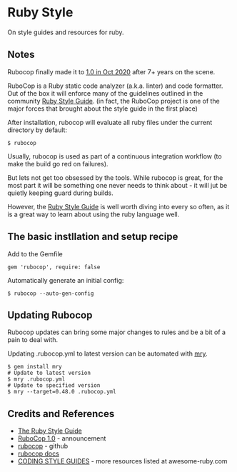 # Ruby Style

On style guides and resources for ruby.

## Notes

Rubocop finally made it to [1.0 in Oct 2020](https://metaredux.com/posts/2020/10/21/rubocop-1-0.html) after 7+ years on the scene.

RuboCop is a Ruby static code analyzer (a.k.a. linter) and code formatter.
Out of the box it will enforce many of the guidelines outlined in the community [Ruby Style Guide](https://rubystyle.guide/).
(in fact, the RuboCop project is one of the major forces that brought about the style guide in the first place)

After installation, rubocop will evaluate all ruby files under the current directory by default:

    $ rubocop

Usually, rubocop is used as part of a continuous integration workflow (to make the build go red on failures).

But lets not get too obsessed by the tools. While rubocop is great, for the most part it will be something one never needs to think
about - it will jut be quietly keeping guard during builds.

However, the [Ruby Style Guide](https://rubystyle.guide/) is well worth diving into every so often, as it is a great way to
learn about using the ruby language well.

## The basic instllation and setup recipe

Add to the Gemfile

    gem 'rubocop', require: false

Automatically generate an initial config:

    $ rubocop --auto-gen-config

## Updating Rubocop

Rubocop updates can bring some major changes to rules and be a bit of a pain to deal with.

Updating .rubocop.yml to latest version can be automated with [mry](https://github.com/pocke/mry).


    $ gem install mry
    # Update to latest version
    $ mry .rubocop.yml
    # Update to specified version
    $ mry --target=0.48.0 .rubocop.yml

## Credits and References

* [The Ruby Style Guide](https://rubystyle.guide/)
* [RuboCop 1.0](https://metaredux.com/posts/2020/10/21/rubocop-1-0.html) - announcement
* [rubocop](https://github.com/rubocop/rubocop) - github
* [rubocop docs](https://docs.rubocop.org/)
* [CODING STYLE GUIDES](https://awesome-ruby.com/#-coding-style-guides) - more resources listed at awesome-ruby.com

